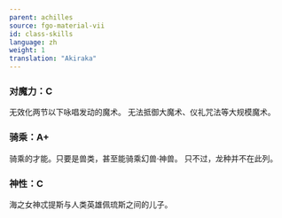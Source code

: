 ```yaml
---
parent: achilles
source: fgo-material-vii
id: class-skills
language: zh
weight: 1
translation: "Akiraka"
---
```


### 对魔力：C

无效化两节以下咏唱发动的魔术。
无法抵御大魔术、仪礼咒法等大规模魔术。

### 骑乘：A+

骑乘的才能。只要是兽类，甚至能骑乘幻兽·神兽。
只不过，龙种并不在此列。

### 神性：C

海之女神忒提斯与人类英雄佩琉斯之间的儿子。
